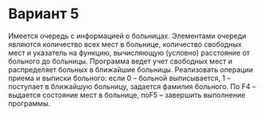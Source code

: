 Вариант 5
=============
Имеется очередь с информацией о больницах. Элементами очереди
являются количество всех мест в больнице, количество свободных мест и
указатель на функцию, вычисляющую (условно) расстояние от больного до
больницы. Программа ведет учет свободных мест и распределяет больных в
ближайшие больницы. Реализовать операции приема и выписки больного: 
если 0 – больной выписывается, 1 – поступает в ближайшую больницу, 
задается фамилия больного. По F4 – выдается состояние мест в больнице, 
поF5 – завершить выполнение программы. 
